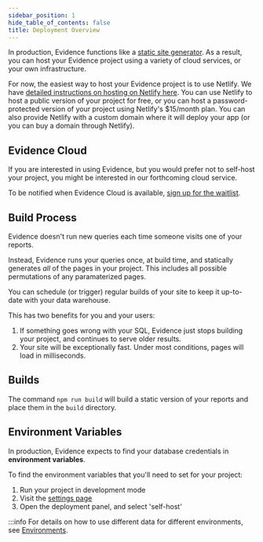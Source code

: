 ```yaml
---
sidebar_position: 1
hide_table_of_contents: false
title: Deployment Overview
---
```



In production, Evidence functions like a [static site generator](https://www.netlify.com/blog/2020/04/14/what-is-a-static-site-generator-and-3-ways-to-find-the-best-one/). As a result, you can host your Evidence project using a variety of cloud services, or your own infrastructure.

For now, the easiest way to host your Evidence project is to use Netlify. We have [detailed instructions on hosting on Netlify here](netlify). You can use Netlify to host a public version of your project for free, or you can host a password-protected version of your project using Netlify's $15/month plan. You can also provide Netlify with a custom domain where it will deploy your app (or you can buy a domain through Netlify).

## Evidence Cloud 

If you are interested in using Evidence, but you would prefer not to self-host your project, you might be interested in our forthcoming cloud service.

To be notified when Evidence Cloud is available, [sign up for the waitlist](https://du3tapwtcbi.typeform.com/to/kwp7ZD3q). 

## Build Process  

Evidence doesn't run new queries each time someone visits one of your reports. 

Instead, Evidence runs your queries once, at build time, and statically generates *all* of the pages in your project. This includes all possible permutations of any paramaterized pages. 

You can schedule (or trigger) regular builds of your site to keep it up-to-date with your data warehouse. 

This has two benefits for you and your users: 

1. If something goes wrong with your SQL, Evidence just stops building your project, and continues to serve older results. 
2. Your site will be exceptionally fast. Under most conditions, pages will load in milliseconds. 

## Builds 

The command `npm run build` will build a static version of your reports and place them in the `build` directory. 

## Environment Variables 

In production, Evidence expects to find your database credentials in **environment variables**. 

To find the environment variables that you'll need to set for your project: 

1. Run your project in development mode 
1. Visit the [settings page](https://localhost:3000)
1. Open the deployment panel, and select 'self-host'

:::info
For details on how to use different data for different environments, see [Environments](/deployment/environments).
